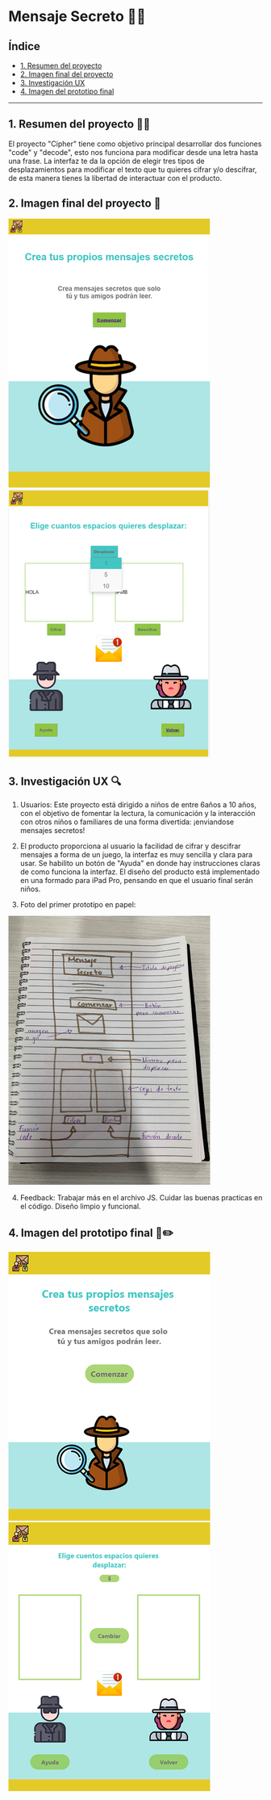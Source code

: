 # Mensaje Secreto 🕵️‍♂️

## Índice

* [1. Resumen del proyecto](#1-resumen-del-proyecto)
* [2. Imagen final del proyecto](#2-imagen-final-del-proyecto)
* [3. Investigación UX](#3-investigación-UX)
* [4. Imagen del prototipo final](#4-imagen-del-prototipo-final)


***

## 1. Resumen del proyecto 👩‍💻

El proyecto "Cipher" tiene como objetivo principal desarrollar dos funciones
"code" y "decode", esto nos funciona para modificar desde una letra hasta una frase.
La interfaz te da la opción de elegir tres tipos de desplazamientos para modificar el
texto que tu quieres cifrar y/o descifrar, de esta manera tienes la libertad de interactuar 
con el producto.

## 2. Imagen final del proyecto 📲

![](src/Images/Final1.png)
![](src/Images/Final2.png)



## 3. Investigación UX 🔍

  1. Usuarios:
  Este proyecto está dirigido a niños de entre 6años a 10 años, con el objetivo
  de fomentar la lectura, la comunicación y la interacción con otros niños o
  familiares de una forma divertida: ¡enviandose mensajes secretos!

  2. El producto proporciona al usuario la facilidad de cifrar y descifrar mensajes 
  a forma de un juego, la interfaz es muy sencilla y clara para usar. Se habilito un botón 
  de "Ayuda" en donde hay instrucciones claras de como funciona la interfaz.
  El diseño del producto está implementado en una formado para iPad Pro, pensando en que
  el usuario final serán niños.

  3. Foto del primer prototipo en papel:

  ![](src/Images/Boceto.png)

  4. Feedback:
  Trabajar más en el archivo JS.
  Cuidar las buenas practicas en el código.
  Diseño limpio y funcional.

## 4. Imagen del prototipo final 🎨✏️

![](src/Images/Grupo%204.png)
![](src/Images/Grupo%205.png)
